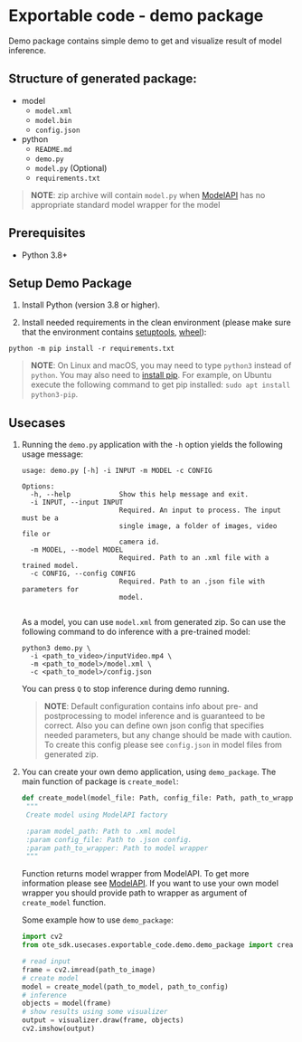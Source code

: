# Exportable code - demo package

Demo package contains simple demo to get and visualize result of model inference.

## Structure of generated package:

* model
  - `model.xml`
  - `model.bin`
  - `config.json`
* python
  - `README.md`
  - `demo.py`
  - `model.py` (Optional)
  - `requirements.txt`

> **NOTE**: zip archive will contain `model.py` when [ModelAPI](https://github.com/openvinotoolkit/open_model_zoo/tree/master/demos/common/python/openvino/model_zoo/model_api) has no appropriate standard model wrapper for the model

## Prerequisites
* Python 3.8+

## Setup Demo Package

1. Install Python (version 3.8 or higher).

2. Install needed requirements in the clean environment (please make sure that the environment contains [setuptools](https://pypi.org/project/setuptools/), [wheel](https://pypi.org/project/wheel/)):
```
python -m pip install -r requirements.txt
```

> **NOTE**: On Linux and macOS, you may need to type `python3` instead of `python`. You may also need to [install pip](https://pip.pypa.io/en/stable/installation/).
> For example, on Ubuntu execute the following command to get pip installed: `sudo apt install python3-pip`.

## Usecases

1. Running the `demo.py` application with the `-h` option yields the following usage message:
   ```
   usage: demo.py [-h] -i INPUT -m MODEL -c CONFIG

   Options:
     -h, --help            Show this help message and exit.
     -i INPUT, --input INPUT
                           Required. An input to process. The input must be a
                           single image, a folder of images, video file or
                           camera id.
     -m MODEL, --model MODEL
                           Required. Path to an .xml file with a trained model.
     -c CONFIG, --config CONFIG
                           Required. Path to an .json file with parameters for
                           model.


   ```

   As a model, you can use `model.xml` from generated zip. So can use the following command to do inference with a pre-trained model:
   ```
   python3 demo.py \
     -i <path_to_video>/inputVideo.mp4 \
     -m <path_to_model>/model.xml \
     -c <path_to_model>/config.json
   ```
   You can press `Q` to stop inference during demo running.
   > **NOTE**: Default configuration contains info about pre- and postprocessing to model inference and is guaranteed to be correct.
   > Also you can define own json config that specifies needed parameters, but any change should be made with caution.
   > To create this config please see `config.json` in model files from generated zip.

2. You can create your own demo application, using `demo_package`. The main function of package is `create_model`:
   ```python
   def create_model(model_file: Path, config_file: Path, path_to_wrapper: Optional[Path] = None) -> Model:
    """
    Create model using ModelAPI factory

    :param model_path: Path to .xml model
    :param config_file: Path to .json config.
    :param path_to_wrapper: Path to model wrapper
    """
   ```
   Function returns model wrapper from ModelAPI. To get more information please see [ModelAPI](https://github.com/openvinotoolkit/open_model_zoo/tree/master/demos/common/python/openvino/model_zoo/model_api). If you want to use your own model wrapper you should provide path to wrapper as argument of `create_model` function.

   Some example how to use `demo_package`:
   ```python
   import cv2
   from ote_sdk.usecases.exportable_code.demo.demo_package import create_model

   # read input
   frame = cv2.imread(path_to_image)
   # create model
   model = create_model(path_to_model, path_to_config)
   # inference
   objects = model(frame)
   # show results using some visualizer
   output = visualizer.draw(frame, objects)
   cv2.imshow(output)
   ```